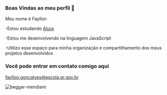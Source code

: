 ### Boas Vindas ao meu perfil 🤙

Meu nome é Fayllon

-Estou estudando [Alura](https://www.alura.com.br)

-Estou me desenvolvendo na linguagem JavaScript

-Utilizo esse espaço para minha organização e compartilhamento dos meus projetos desenvolvidos

### Você pode entrar em contato comigo aqui 

fayllon.goncalves@escola.pr.gov.br


![beggar-mendiant](https://github.com/user-attachments/assets/0e8841fb-b049-4346-b816-b80046b6cad5)


